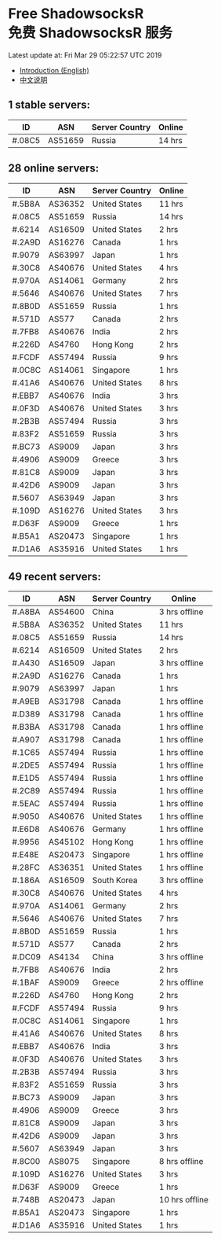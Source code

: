 # Free ShadowsocksR<br>免费 ShadowsocksR 服务

Latest update at: Fri Mar 29 05:22:57 UTC 2019

- [Introduction (English)](https://vision-network.readthedocs.io/en/latest/services/autossr.html)
- [中文说明](https://vision-network.readthedocs.io/zh_CN/latest/services/autossr.html)


## 1 stable servers:

| ID | ASN | Server Country | Online |
| ------ | ------ | ------ | ------ |
| #.08C5 | AS51659 | Russia | 14 hrs |

## 28 online servers:

| ID | ASN | Server Country | Online |
| ------ | ------ | ------ | ------ |
| #.5B8A | AS36352 | United States | 11 hrs |
| #.08C5 | AS51659 | Russia | 14 hrs |
| #.6214 | AS16509 | United States | 2 hrs |
| #.2A9D | AS16276 | Canada | 1 hrs |
| #.9079 | AS63997 | Japan | 1 hrs |
| #.30C8 | AS40676 | United States | 4 hrs |
| #.970A | AS14061 | Germany | 2 hrs |
| #.5646 | AS40676 | United States | 7 hrs |
| #.8B0D | AS51659 | Russia | 1 hrs |
| #.571D | AS577 | Canada | 2 hrs |
| #.7FB8 | AS40676 | India | 2 hrs |
| #.226D | AS4760 | Hong Kong | 2 hrs |
| #.FCDF | AS57494 | Russia | 9 hrs |
| #.0C8C | AS14061 | Singapore | 1 hrs |
| #.41A6 | AS40676 | United States | 8 hrs |
| #.EBB7 | AS40676 | India | 3 hrs |
| #.0F3D | AS40676 | United States | 3 hrs |
| #.2B3B | AS57494 | Russia | 3 hrs |
| #.83F2 | AS51659 | Russia | 3 hrs |
| #.BC73 | AS9009 | Japan | 3 hrs |
| #.4906 | AS9009 | Greece | 3 hrs |
| #.81C8 | AS9009 | Japan | 3 hrs |
| #.42D6 | AS9009 | Japan | 3 hrs |
| #.5607 | AS63949 | Japan | 3 hrs |
| #.109D | AS16276 | United States | 3 hrs |
| #.D63F | AS9009 | Greece | 1 hrs |
| #.B5A1 | AS20473 | Singapore | 1 hrs |
| #.D1A6 | AS35916 | United States | 1 hrs |

## 49 recent servers:

| ID | ASN | Server Country | Online |
| ------ | ------ | ------ | ------ |
| #.A8BA | AS54600 | China | 3 hrs offline |
| #.5B8A | AS36352 | United States | 11 hrs |
| #.08C5 | AS51659 | Russia | 14 hrs |
| #.6214 | AS16509 | United States | 2 hrs |
| #.A430 | AS16509 | Japan | 3 hrs offline |
| #.2A9D | AS16276 | Canada | 1 hrs |
| #.9079 | AS63997 | Japan | 1 hrs |
| #.A9EB | AS31798 | Canada | 1 hrs offline |
| #.D389 | AS31798 | Canada | 1 hrs offline |
| #.B3BA | AS31798 | Canada | 1 hrs offline |
| #.A907 | AS31798 | Canada | 1 hrs offline |
| #.1C65 | AS57494 | Russia | 1 hrs offline |
| #.2DE5 | AS57494 | Russia | 1 hrs offline |
| #.E1D5 | AS57494 | Russia | 1 hrs offline |
| #.2C89 | AS57494 | Russia | 1 hrs offline |
| #.5EAC | AS57494 | Russia | 1 hrs offline |
| #.9050 | AS40676 | United States | 1 hrs offline |
| #.E6D8 | AS40676 | Germany | 1 hrs offline |
| #.9956 | AS45102 | Hong Kong | 1 hrs offline |
| #.E48E | AS20473 | Singapore | 1 hrs offline |
| #.28FC | AS36351 | United States | 1 hrs offline |
| #.186A | AS16509 | South Korea | 3 hrs offline |
| #.30C8 | AS40676 | United States | 4 hrs |
| #.970A | AS14061 | Germany | 2 hrs |
| #.5646 | AS40676 | United States | 7 hrs |
| #.8B0D | AS51659 | Russia | 1 hrs |
| #.571D | AS577 | Canada | 2 hrs |
| #.DC09 | AS4134 | China | 3 hrs offline |
| #.7FB8 | AS40676 | India | 2 hrs |
| #.1BAF | AS9009 | Greece | 2 hrs offline |
| #.226D | AS4760 | Hong Kong | 2 hrs |
| #.FCDF | AS57494 | Russia | 9 hrs |
| #.0C8C | AS14061 | Singapore | 1 hrs |
| #.41A6 | AS40676 | United States | 8 hrs |
| #.EBB7 | AS40676 | India | 3 hrs |
| #.0F3D | AS40676 | United States | 3 hrs |
| #.2B3B | AS57494 | Russia | 3 hrs |
| #.83F2 | AS51659 | Russia | 3 hrs |
| #.BC73 | AS9009 | Japan | 3 hrs |
| #.4906 | AS9009 | Greece | 3 hrs |
| #.81C8 | AS9009 | Japan | 3 hrs |
| #.42D6 | AS9009 | Japan | 3 hrs |
| #.5607 | AS63949 | Japan | 3 hrs |
| #.8C00 | AS8075 | Singapore | 8 hrs offline |
| #.109D | AS16276 | United States | 3 hrs |
| #.D63F | AS9009 | Greece | 1 hrs |
| #.748B | AS20473 | Japan | 10 hrs offline |
| #.B5A1 | AS20473 | Singapore | 1 hrs |
| #.D1A6 | AS35916 | United States | 1 hrs |


